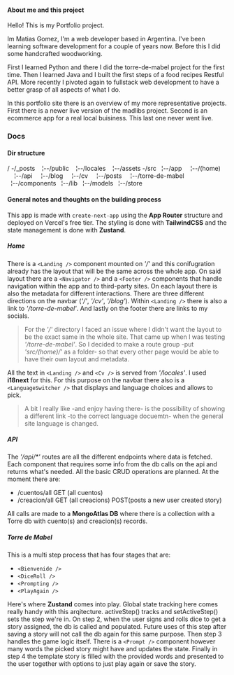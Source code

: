 #### About me and this project

Hello! This is my Portfolio project.


Im Matias Gomez, I'm a web developer based in Argentina.
I've been learning software development for a couple of years now. Before this I did some handcrafted woodworking.

First I learned Python and there I did the torre-de-mabel project for the first time. Then I learned Java and I built the first steps of a food recipes Restful API. More recently I pivoted again to fullstack web development to have a better grasp of all aspects of what I do.

In this portfolio site there is an overview of my more representative projects. First there is a newer live version of the madlibs project. Second is an ecommerce app for a real local buisiness. This last one never went live.


### Docs

#### Dir structure

/
-/_posts
&nbsp;&nbsp; ¦--/public
&nbsp;&nbsp; ¦--/locales
&nbsp;&nbsp; ¦--/assets
-/src
&nbsp;&nbsp;¦--/app
&nbsp;&nbsp;&nbsp;&nbsp;¦--/(home)
&nbsp;&nbsp;&nbsp;&nbsp;¦--/api
&nbsp;&nbsp;&nbsp;&nbsp;¦--/blog
&nbsp;&nbsp;&nbsp;&nbsp;¦--/cv
&nbsp;&nbsp;&nbsp;&nbsp;¦--/posts
&nbsp;&nbsp;&nbsp;&nbsp;¦--/torre-de-mabel   
&nbsp;&nbsp;¦--/components
&nbsp;&nbsp;¦--/lib
&nbsp;&nbsp;¦--/models
&nbsp;&nbsp;¦--/store


#### General notes and thoughts on the building process

This app is made with ```create-next-app``` using the **App Router** structure and deployed on Vercel's free tier. The styling is done with **TailwindCSS** and the state management is done with **Zustand**. 

##### Home

There is a ```<Landing />``` component mounted on *'/'* and this conifugration already has the layout that will be the same across the whole app. On said layout there are a ```<Navigator />``` and a ```<Footer />``` components that handle navigation within the app and to third-party sites. On each layout there is also the metadata for different interactions.
There are three different directions on the navbar (*'/'*, *'/cv'*, *'/blog'*). Within ```<Landing />``` there is also a link to *'/torre-de-mabel'*. And lastly on the footer there are links to my socials.
> For the *'/'* directory I faced an issue where I didn't want the layout to be the exact same in the whole site. That came up when I was testing *'/torre-de-mabel'*. So I decided to make a route group -put *'src/(home)/'* as a folder- so that every other page would be able to have their own layout and metadata. 

All the text in ```<Landing />``` and ```<Cv />``` is served from *'/locales'*. I used **i18next** for this. For this purpose on the navbar there also is a ```<LanguageSwitcher />``` that displays and language choices and allows to pick. 
> A bit I really like -and enjoy having there- is the possibility of showing a different link -to the correct language docuemtn- when the general site language is changed. 

##### API

The *'/api/\*'* routes are all the different endpoints where data is fetched. Each component that requires some info from the db calls on the api and returns what's needed.
All the basic CRUD operations are planned.
At the moment there are:
+ /cuentos/all GET (all cuentos)
+ /creacion/all GET (all creacions) POST(posts a new user created story)

All calls are made to a **MongoAtlas DB** where there is a collection with a Torre db with cuento(s) and creacion(s) records. 

##### Torre de Mabel

This is a multi step process that has four stages that are:
+ ```<Bienvenide />```
+ ```<DiceRoll />```
+ ```<Prompting />```
+ ```<PlayAgain />```

Here's where **Zustand** comes into play. Global state tracking here comes really handy with this arqitecture. activeStep() tracks and setActiveStep() sets the step we're in. On step 2, when the user signs and rolls dice to get a story assigned, the db is called and populated. Future uses of this step after saving a story will not call the db again for this same purpose.
Then step 3 handles the game logic itself. There is a ```<Prompt />``` component however many words the picked story might have and updates the state. Finally in step 4 the template story is filled with the provided words and presented to the user together with options to just play again or save the story. 





